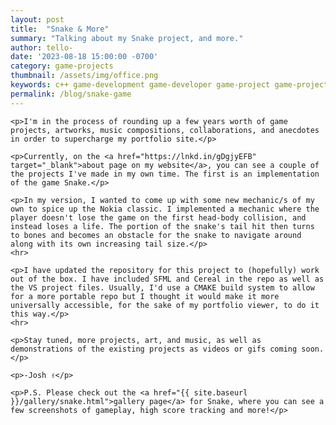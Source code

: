```yaml
---
layout: post
title:  "Snake & More"
summary: "Talking about my Snake project, and more."
author: tello-
date: '2023-08-18 15:00:00 -0700'
category: game-projects
thumbnail: /assets/img/office.png
keywords: c++ game-development game-developer game-project game-projects game-implementation self-starter
permalink: /blog/snake-game
---
```



    <p>I'm in the process of rounding up a few years worth of game projects, artworks, music compositions, collaborations, and anecdotes in order to supercharge my portfolio site.</p>

    <p>Currently, on the <a href="https://lnkd.in/gDgjyEFB" target="_blank">about page on my website</a>, you can see a couple of the projects I've made in my own time. The first is an implementation of the game Snake.</p>
    
    <p>In my version, I wanted to come up with some new mechanic/s of my own to spice up the Nokia classic. I implemented a mechanic where the player doesn't lose the game on the first head-body collision, and instead loses a life. The portion of the snake's tail hit then turns to bones and becomes an obstacle for the snake to navigate around along with its own increasing tail size.</p>
    <hr>

    <p>I have updated the repository for this project to (hopefully) work out of the box. I have included SFML and Cereal in the repo as well as the VS project files. Usually, I'd use a CMAKE build system to allow for a more portable repo but I thought it would make it more universally accessible, for the sake of my portfolio viewer, to do it this way.</p>
    <hr>

    <p>Stay tuned, more projects, art, and music, as well as demonstrations of the existing projects as videos or gifs coming soon.</p>
    
    <p>-Josh ✌</p>

    <p>P.S. Please check out the <a href="{{ site.baseurl }}/gallery/snake.html">gallery page</a> for Snake, where you can see a few screenshots of gameplay, high score tracking and more!</p>

